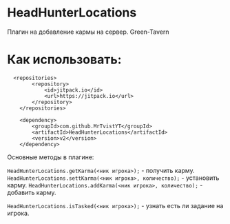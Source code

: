 # HeadHunterLocations

Плагин на добавление кармы на сервер. Green-Tavern

# Как использовать:

```
  <repositories>
		<repository>
		    <id>jitpack.io</id>
		    <url>https://jitpack.io</url>
		</repository>
	</repositories>
```
```
	<dependency>
	    <groupId>com.github.MrTvistYT</groupId>
	    <artifactId>HeadHunterLocations</artifactId>
	    <version>v2</version>
	</dependency>
```


Основные методы в плагине:

```HeadHunterLocations.getKarma(<ник игрока>);```  - получить карму.
```HeadHunterLocations.settKarma(<ник игрока>, количество);``` - установить карму.
```HeadHunterLocations.addKarma(<ник игрока>, количество);``` - добавить карму.

```HeadHunterLocations.isTasked(<ник игрока>);``` - узнать есть ли задание на игрока.
